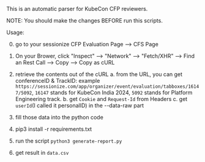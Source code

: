 This is an automatic parser for KubeCon CFP reviewers.

NOTE: You should make the changes BEFORE run this scripts.

Usage:

0. go to your sessionize CFP Evaluation Page --> CFS Page
1. On your Brower, click "Inspect" --> "Network" --> "Fetch/XHR" --> Find an Rest Call --> Copy --> Copy as cURL
2. retrieve the contents out of the cURL
	a. from the URL, you can get conferenceID & TrackID:  example `https://sessionize.com/app/organizer/event/evaluation/tabboxes/16147/5092`, `16147` stands for KubeCon India 2024, `5092` stands for Platform Engineering track.
	b. get `Cookie` and `Request-Id` from Headers
	c. get `userId`(I called it personalID) in the --data-raw part

3. fill those data into the python code
4. pip3 install -r requirements.txt
5. run the script `python3 generate-report.py`
6. get result in `data.csv`









